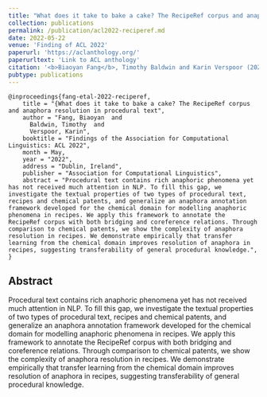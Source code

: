 ```yaml
---
title: "What does it take to bake a cake? The RecipeRef corpus and anaphora resolution in procedural text"
collection: publications
permalink: /publication/acl2022-reciperef.md
date: 2022-05-22    
venue: 'Finding of ACL 2022'
paperurl: 'https://aclanthology.org/'
paperurltext: 'Link to ACL anthology'
citation: '<b>Biaoyan Fang</b>, Timothy Baldwin and Karin Verspoor (2022) <a href="http://biaoyanf.github.io/files/papers/acl2022-reciperef.pdf"><u>What does it take to bake a cake? The RecipeRef corpus and anaphora resolution in procedural text</u></a>. In <i>Findings of ACL 2022</i>, Dublin, Ireland.'
pubtype: publications
---
```


```
@inproceedings{fang-etal-2022-reciperef,
    title = "{What does it take to bake a cake? The RecipeRef corpus and anaphora resolution in procedural text",
    author = "Fang, Biaoyan  and
      Baldwin, Timothy  and
      Verspoor, Karin",
    booktitle = "Findings of the Association for Computational Linguistics: ACL 2022",
    month = May,
    year = "2022",
    address = "Dublin, Ireland",
    publisher = "Association for Computational Linguistics",
    abstract = "Procedural text contains rich anaphoric phenomena yet has not received much attention in NLP. To fill this gap, we investigate the textual properties of two types of procedural text, recipes and chemical patents, and generalize an anaphora annotation framework developed for the chemical domain for modelling anaphoric phenomena in recipes. We apply this framework to annotate the RecipeRef corpus with both bridging and coreference relations. Through comparison to chemical patents, we show the complexity of anaphora resolution in recipes. We demonstrate empirically that transfer learning from the chemical domain improves resolution of anaphora in recipes, suggesting transferability of general procedural knowledge.",
}
```

## Abstract 
Procedural text contains rich anaphoric phenomena yet has not received much attention in NLP. To fill this gap, we investigate the textual properties of two types of procedural text, recipes and chemical patents, and generalize an anaphora annotation framework developed for the chemical domain for modelling anaphoric phenomena in recipes. We apply this framework to annotate the RecipeRef corpus with both bridging and coreference relations. Through comparison to chemical patents, we show the complexity of anaphora resolution in recipes. We demonstrate empirically that transfer learning from the chemical domain improves resolution of anaphora in recipes, suggesting transferability of general procedural knowledge.
